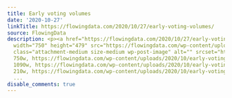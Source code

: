 ```yaml
---
title: Early voting volumes
date: '2020-10-27'
linkTitle: https://flowingdata.com/2020/10/27/early-voting-volumes/
source: FlowingData
description: <p><a href="https://flowingdata.com/2020/10/27/early-voting-volumes/"><img
  width="750" height="479" src="https://flowingdata.com/wp-content/uploads/2020/10/early-voting-counts-750x479.png"
  class="attachment-medium size-medium wp-post-image" alt="" srcset="https://flowingdata.com/wp-content/uploads/2020/10/early-voting-counts-750x479.png
  750w, https://flowingdata.com/wp-content/uploads/2020/10/early-voting-counts-1090x696.png
  1090w, https://flowingdata.com/wp-content/uploads/2020/10/early-voting-counts-210x134.png
  210w, https://flowingdata.com/wp-content/uploads/2020/10/early-voting-counts-768x
  ...
disable_comments: true
---
```

<p><a href="https://flowingdata.com/2020/10/27/early-voting-volumes/"><img width="750" height="479" src="https://flowingdata.com/wp-content/uploads/2020/10/early-voting-counts-750x479.png" class="attachment-medium size-medium wp-post-image" alt="" srcset="https://flowingdata.com/wp-content/uploads/2020/10/early-voting-counts-750x479.png 750w, https://flowingdata.com/wp-content/uploads/2020/10/early-voting-counts-1090x696.png 1090w, https://flowingdata.com/wp-content/uploads/2020/10/early-voting-counts-210x134.png 210w, https://flowingdata.com/wp-content/uploads/2020/10/early-voting-counts-768x ...